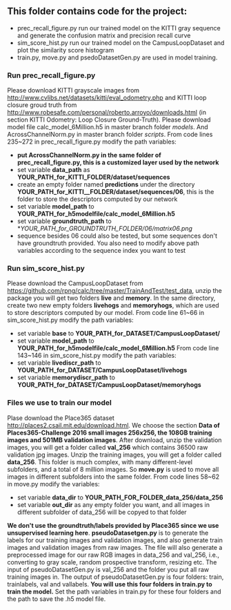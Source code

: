 ## This folder contains code for the project:
* prec_recall_figure.py run our trained model on the KITTI gray sequence and generate the confusion matrix and precision recall curve
* sim_score_hist.py run our trained model on the CampusLoopDataset and plot the similarity score histogram
* train.py, move.py and psedoDatasetGen.py are used in model training.

### Run prec_recall_figure.py
Please download KITTI grayscale images from http://www.cvlibs.net/datasets/kitti/eval_odometry.php and KITTI loop closure groud truth 
from http://www.robesafe.com/personal/roberto.arroyo/downloads.html (in section KITTI Odometry: Loop Closure Ground-Truth). Please 
download model file calc_model_6Million.h5 in master branch folder *models*. And AcrossChannelNorm.py in master branch folder *scripts*. From code lines 235~272 in prec_recall_figure.py modify the path variables:
* **put AcrossChannelNorm.py in the same folder of prec_recall_figure.py, this is a customized layer used by the network**
* set variable **data_path** as **YOUR_PATH_for_KITTI_FOLDER/dataset/sequences**
* create an empty folder named **predictions** under the directory **YOUR_PATH_for_KITTI__FOLDER/dataset/sequences/06**, this is the folder to store the descriptors computed by our network
* set variable **model_path** to **YOUR_PATH_for_h5modelfile/calc_model_6Million.h5** 
* set variable **groundtruth_path** to **YOUR_PATH_for_GROUNDTRUTH_FOLDER/06/matrix06.png*
* sequence besides 06 could also be tested, but some sequences don't have groundtruth provided. You also need to modify above path variables according to the sequence index you want to test

### Run sim_score_hist.py
Please download the CampusLoopDataset from https://github.com/rpng/calc/tree/master/TrainAndTest/test_data, unzip the package you will get two folders **live** and **memory**. In the same directory, create two new empty folders **livehogs** and **memoryhogs**, which are used to store descriptors computed by our model. 
From code line 61~66 in sim_score_hist.py modify the path variables:
* set variable **base** to **YOUR_PATH_for_DATASET/CampusLoopDataset/**
* set variable **model_path** to **YOUR_PATH_for_h5modelfile/calc_model_6Million.h5**
From code line 143~146 in sim_score_hist.py modify the path variables:
* set variable **livediscr_path** to **YOUR_PATH_for_DATASET/CampusLoopDataset/livehogs** 
* set variable **memorydiscr_path** to **YOUR_PATH_for_DATASET/CampusLoopDataset/memoryhogs** 

### Files we use to train our model
Plase download the Place365 dataset http://places2.csail.mit.edu/download.html. We choose the section **Data of Places365-Challenge 2016 small images 256x256, the 108GB training images and 501MB validation images**. After download, unzip the validation images, you will get a folder called **val_256** which contains 36500 raw validation jpg images. Unzip the training images, you will get a folder called **data_256**. This folder is much complex, with many different-level subfolders, and a total of 8 million images. So **move.py** is used to move all images in different subfolders into the same folder. From code lines 58~62 in move.py modify the variables:
* set variable **data_dir** to **YOUR_PATH_FOR_FOLDER_data_256/data_256** 
* set variable **out_dir** as any empty folder you want, and all images in different subfolder of data_256 will be copyed to that folder

**We don't use the groundtruth/labels provided by Place365 since we use unsupervised learning here**. **pseudoDatasetgen.py** is to generate the labels for our training images and validation images, and also generate train images and validation images from raw images. The file will also generate a preprocessed image for our raw RGB images in data_256 and val_256, i.e., converting to gray scale, random
prospective transform, resizing etc. The input of pseudoDatasetGen.py is val_256 and the folder you put all raw training images in. The output of pseudoDatasetGen.py is four folders: train, trainlabels, val and vallabels. 
**You will use this four folders in train.py to train the model.** Set the path variables in train.py for these four folders and the path to save the .h5 model file.

